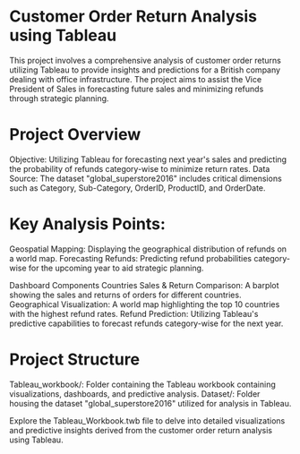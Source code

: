 # Customer Order Return Analysis using Tableau
This project involves a comprehensive analysis of customer order returns utilizing Tableau to provide insights and predictions for a British company dealing with office infrastructure. The project aims to assist the Vice President of Sales in forecasting future sales and minimizing refunds through strategic planning.

# Project Overview
Objective: Utilizing Tableau for forecasting next year's sales and predicting the probability of refunds category-wise to minimize return rates.
Data Source: The dataset "global_superstore2016" includes critical dimensions such as Category, Sub-Category, OrderID, ProductID, and OrderDate.

# Key Analysis Points:
Geospatial Mapping: Displaying the geographical distribution of refunds on a world map.
Forecasting Refunds: Predicting refund probabilities category-wise for the upcoming year to aid strategic planning.

Dashboard Components
Countries Sales & Return Comparison: A barplot showing the sales and returns of orders for different countries.
Geographical Visualization: A world map highlighting the top 10 countries with the highest refund rates.
Refund Prediction: Utilizing Tableau's predictive capabilities to forecast refunds category-wise for the next year.

# Project Structure
Tableau_workbook/: Folder containing the Tableau workbook containing visualizations, dashboards, and predictive analysis.
Dataset/: Folder housing the dataset "global_superstore2016" utilized for analysis in Tableau.

Explore the Tableau_Workbook.twb file to delve into detailed visualizations and predictive insights derived from the customer order return analysis using Tableau.

